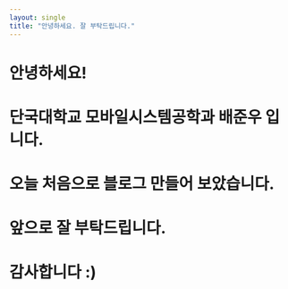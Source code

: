 ```yaml
---
layout: single
title: "안녕하세요. 잘 부탁드립니다."
---
```


# 안녕하세요!
# 단국대학교 모바일시스템공학과 배준우 입니다.
# 오늘 처음으로 블로그 만들어 보았습니다.
# 앞으로 잘 부탁드립니다.
# 감사합니다 :)
